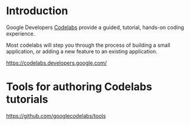 # Introduction

Google Developers [Codelabs](https://codelabs.developers.google.com/) provide a guided, tutorial, hands-on coding experience. 

Most codelabs will step you through the process of building a small application, or adding a new feature to an existing application.

https://codelabs.developers.google.com/

# Tools for authoring Codelabs tutorials 

https://github.com/googlecodelabs/tools

